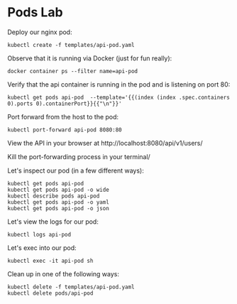 # Pods Lab

Deploy our nginx pod:

    kubectl create -f templates/api-pod.yaml

Observe that it is running via Docker (just for fun really):

    docker container ps --filter name=api-pod

Verify that the api container is running in the pod and is listening on port 80:

    kubectl get pods api-pod  --template='{{(index (index .spec.containers 0).ports 0).containerPort}}{{"\n"}}'

Port forward from the host to the pod:

    kubectl port-forward api-pod 8080:80

View the API in your browser at http://localhost:8080/api/v1/users/

Kill the port-forwarding process in your terminal/

Let's inspect our pod (in a few different ways):

    kubectl get pods api-pod
    kubectl get pods api-pod -o wide
    kubectl describe pods api-pod
    kubectl get pods api-pod -o yaml
    kubectl get pods api-pod -o json

Let's view the logs for our pod:

    kubectl logs api-pod

Let's exec into our pod:

    kubectl exec -it api-pod sh

Clean up in one of the following ways:

    kubectl delete -f templates/api-pod.yaml
    kubectl delete pods/api-pod
